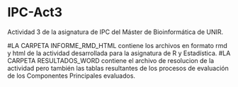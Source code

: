 # IPC-Act3 
Actividad 3 de la asignatura de IPC del Máster de Bioinformática de UNIR.

#LA CARPETA INFORME_RMD_HTML contiene los archivos en formato rmd y html de la actividad desarrollada para la asignatura de R y Estadística. 
#LA CARPETA RESULTADOS_WORD contiene el archivo de resolucion de la actividad pero también las tablas resultantes de los procesos de evaluación de los Componentes Principales evaluados.



